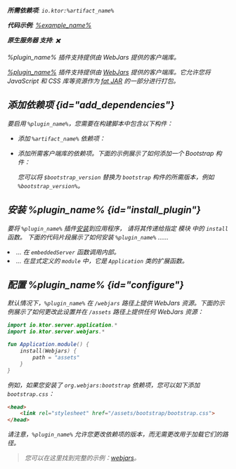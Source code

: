 [//]: # (title: Webjars)

<primary-label ref="server-plugin"/>

<var name="plugin_name" value="Webjars"/>
<var name="package_name" value="io.ktor.server.webjars"/>
<var name="artifact_name" value="ktor-server-webjars"/>

<tldr>
<p>
<b>所需依赖项</b>: <code>io.ktor:%artifact_name%</code>
</p>
<var name="example_name" value="webjars"/>
<p>
    <b>代码示例</b>:
    <a href="https://github.com/ktorio/ktor-documentation/tree/%ktor_version%/codeSnippets/snippets/%example_name%">
        %example_name%
    </a>
</p>
<p>
    <b><Links href="/ktor/server-native" summary="Ktor 支持 Kotlin/Native，无需额外的运行时或虚拟机即可运行服务器。">原生服务器</Links> 支持</b>: ✖️
</p>
</tldr>

<link-summary>
%plugin_name% 插件支持提供由 WebJars 提供的客户端库。
</link-summary>

[%plugin_name%](https://api.ktor.io/ktor-server-webjars/io.ktor.server.webjars/-webjars.html) 插件支持提供由 [WebJars](https://www.webjars.org/) 提供的客户端库。它允许您将 JavaScript 和 CSS 库等资源作为 [fat JAR](server-fatjar.md) 的一部分进行打包。

## 添加依赖项 {id="add_dependencies"}
要启用 `%plugin_name%`，您需要在构建脚本中包含以下构件：
* 添加 `%artifact_name%` 依赖项：

  <Tabs group="languages">
      <TabItem title="Gradle (Kotlin)" group-key="kotlin">
          <code-block lang="Kotlin" code="              implementation(&quot;io.ktor:%artifact_name%:$ktor_version&quot;)"/>
      </TabItem>
      <TabItem title="Gradle (Groovy)" group-key="groovy">
          <code-block lang="Groovy" code="              implementation &quot;io.ktor:%artifact_name%:$ktor_version&quot;"/>
      </TabItem>
      <TabItem title="Maven" group-key="maven">
          <code-block lang="XML" code="              &lt;dependency&gt;&#10;                  &lt;groupId&gt;io.ktor&lt;/groupId&gt;&#10;                  &lt;artifactId&gt;%artifact_name%-jvm&lt;/artifactId&gt;&#10;                  &lt;version&gt;${ktor_version}&lt;/version&gt;&#10;              &lt;/dependency&gt;"/>
      </TabItem>
  </Tabs>

* 添加所需客户端库的依赖项。下面的示例展示了如何添加一个 Bootstrap 构件：

  <var name="group_id" value="org.webjars"/>
  <var name="artifact_name" value="bootstrap"/>
  <var name="version" value="bootstrap_version"/>
  <Tabs group="languages">
      <TabItem title="Gradle (Kotlin)" group-key="kotlin">
          <code-block lang="Kotlin" code="              implementation(&quot;%group_id%:%artifact_name%:$%version%&quot;)"/>
      </TabItem>
      <TabItem title="Gradle (Groovy)" group-key="groovy">
          <code-block lang="Groovy" code="              implementation &quot;%group_id%:%artifact_name%:$%version%&quot;"/>
      </TabItem>
      <TabItem title="Maven" group-key="maven">
          <code-block lang="XML" code="              &lt;dependency&gt;&#10;                  &lt;groupId&gt;%group_id%&lt;/groupId&gt;&#10;                  &lt;artifactId&gt;%artifact_name%&lt;/artifactId&gt;&#10;                  &lt;version&gt;${%version%}&lt;/version&gt;&#10;              &lt;/dependency&gt;"/>
      </TabItem>
  </Tabs>
  
  您可以将 `$bootstrap_version` 替换为 `bootstrap` 构件的所需版本，例如 `%bootstrap_version%`。

## 安装 %plugin_name% {id="install_plugin"}

<p>
    要将 <code>%plugin_name%</code> 插件<a href="#install">安装</a>到应用程序，
    请将其传递给指定 <Links href="/ktor/server-modules" summary="模块允许您通过分组路由来组织应用程序。">模块</Links> 中的 <code>install</code> 函数。
    下面的代码片段展示了如何安装 <code>%plugin_name%</code> ……
</p>
<list>
    <li>
        ... 在 <code>embeddedServer</code> 函数调用内部。
    </li>
    <li>
        ... 在显式定义的 <code>module</code> 中，它是 <code>Application</code> 类的扩展函数。
    </li>
</list>
<Tabs>
    <TabItem title="embeddedServer">
        <code-block lang="kotlin" code="            import io.ktor.server.engine.*&#10;            import io.ktor.server.netty.*&#10;            import io.ktor.server.application.*&#10;            import %package_name%.*&#10;&#10;            fun main() {&#10;                embeddedServer(Netty, port = 8080) {&#10;                    install(%plugin_name%)&#10;                    // ...&#10;                }.start(wait = true)&#10;            }"/>
    </TabItem>
    <TabItem title="module">
        <code-block lang="kotlin" code="            import io.ktor.server.application.*&#10;            import %package_name%.*&#10;            // ...&#10;            fun Application.module() {&#10;                install(%plugin_name%)&#10;                // ...&#10;            }"/>
    </TabItem>
</Tabs>

## 配置 %plugin_name% {id="configure"}

默认情况下，`%plugin_name%` 在 `/webjars` 路径上提供 WebJars 资源。下面的示例展示了如何更改此设置并在 `/assets` 路径上提供任何 WebJars 资源：

```kotlin
import io.ktor.server.application.*
import io.ktor.server.webjars.*

fun Application.module() {
    install(Webjars) {
        path = "assets"
    }
}
```

例如，如果您安装了 `org.webjars:bootstrap` 依赖项，您可以如下添加 `bootstrap.css`：

```html
<head>
    <link rel="stylesheet" href="/assets/bootstrap/bootstrap.css">
</head>
```

请注意，`%plugin_name%` 允许您更改依赖项的版本，而无需更改用于加载它们的路径。

> 您可以在这里找到完整的示例：[webjars](https://github.com/ktorio/ktor-documentation/tree/%ktor_version%/codeSnippets/snippets/webjars)。
